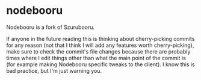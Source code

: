 # nodebooru

Nodebooru is a fork of Szurubooru.

If anyone in the future reading this is thinking about cherry-picking commits for any reason (not that I think I will add any features worth cherry-picking), make sure to check the commit's file changes because there are probably times where I edit things other than what the main point of the commit is (for example making Nodebooru specific tweaks to the client). I know this is bad practice, but I'm just warning you.